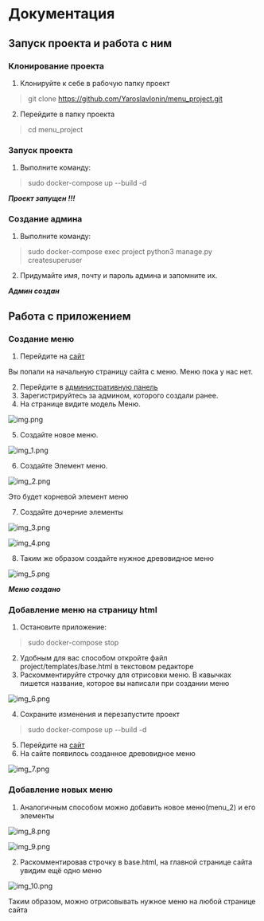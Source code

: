 # Документация
## Запуск проекта и работа с ним
### Клонирование проекта
1) Клонируйте к себе в рабочую папку проект
> git clone https://github.com/YaroslavIonin/menu_project.git

2) Перейдите в папку проекта
> cd menu_project

### Запуск проекта 
1) Выполните команду:
> sudo docker-compose up --build -d

***Проект запущен !!!***

### Создание админа
1) Выполните команду:
> sudo docker-compose exec project python3 manage.py createsuperuser

2) Придумайте имя, почту и пароль админа и запомните их.

***Админ создан***

## Работа с приложением
### Создание меню
1) Перейдите на [сайт](http://0.0.0.0:8000/)

Вы попали на начальную страницу сайта с меню. Меню пока у нас нет.

2) Перейдите в [административную панель](http://0.0.0.0:8000/admin/)
3) Зарегистрируйтесь за админом, которого создали ранее.
4) На странице видите модель Меню.

![img.png](scrinshots/img.png)

5) Создайте новое меню.

![img_1.png](scrinshots/img_1.png)

6) Создайте Элемент меню.

![img_2.png](scrinshots/img_2.png)

Это будет корневой элемент меню

7) Создайте дочерние элементы

![img_3.png](scrinshots/img_3.png)

![img_4.png](scrinshots/img_4.png)

8) Таким же образом создайте нужное древовидное меню

![img_5.png](scrinshots/img_5.png)

***Меню создано***

### Добавление меню на страницу html
1) Остановите приложение:
> sudo docker-compose stop
2) Удобным для вас способом откройте файл project/templates/base.html в текстовом редакторе
3) Раскомментируйте строчку для отрисовки меню. В кавычках пишется название, которое вы написали при создании меню

![img_6.png](scrinshots/img_6.png)

4) Сохраните изменения и перезапустите проект
> sudo docker-compose up --build -d

5) Перейдите на [сайт](http://0.0.0.0:8000/)
6) На сайте появилось созданное древовидное меню

![img_7.png](scrinshots/img_7.png)

### Добавление новых меню
1) Аналогичным способом можно добавить новое меню(menu_2) и его элементы

![img_8.png](scrinshots/img_8.png)

![img_9.png](scrinshots/img_9.png)

2) Раскомментировав строчку в base.html, на главной странице сайта увидим ещё одно меню

![img_10.png](scrinshots/img_10.png)

Таким образом, можно отрисовывать нужное меню на любой странице сайта